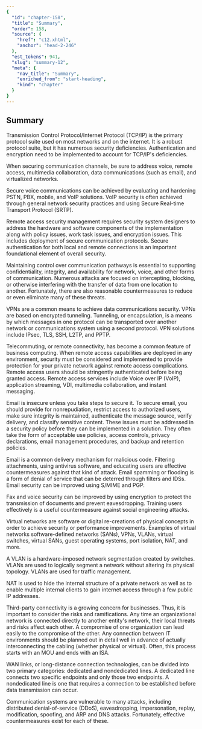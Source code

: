 ```yaml
---
{
  "id": "chapter-158",
  "title": "Summary",
  "order": 158,
  "source": {
    "href": "c12.xhtml",
    "anchor": "head-2-246"
  },
  "est_tokens": 941,
  "slug": "summary-12",
  "meta": {
    "nav_title": "Summary",
    "enriched_from": "start-heading",
    "kind": "chapter"
  }
}
---
```

## Summary

Transmission Control Protocol/Internet Protocol (TCP/IP) is the primary protocol suite used on most networks and on the internet. It is a robust protocol suite, but it has numerous security deficiencies. Authentication and encryption need to be implemented to account for TCP/IP's deficiencies.

When securing communication channels, be sure to address voice, remote access, multimedia collaboration, data communications (such as email), and virtualized networks.

Secure voice communications can be achieved by evaluating and hardening PSTN, PBX, mobile, and VoIP solutions. VoIP security is often achieved through general network security practices and using Secure Real-time Transport Protocol (SRTP).

Remote access security management requires security system designers to address the hardware and software components of the implementation along with policy issues, work task issues, and encryption issues. This includes deployment of secure communication protocols. Secure authentication for both local and remote connections is an important foundational element of overall security.

Maintaining control over communication pathways is essential to supporting confidentiality, integrity, and availability for network, voice, and other forms of communication. Numerous attacks are focused on intercepting, blocking, or otherwise interfering with the transfer of data from one location to another. Fortunately, there are also reasonable countermeasures to reduce or even eliminate many of these threats.

VPNs are a common means to achieve data communications security. VPNs are based on encrypted tunneling. Tunneling, or encapsulation, is a means by which messages in one protocol can be transported over another network or communications system using a second protocol. VPN solutions include IPsec, TLS, SSH, L2TP, and PPTP.

Telecommuting, or remote connectivity, has become a common feature of business computing. When remote access capabilities are deployed in any environment, security must be considered and implemented to provide protection for your private network against remote access complications. Remote access users should be stringently authenticated before being granted access. Remote access services include Voice over IP (VoIP), application streaming, VDI, multimedia collaboration, and instant messaging.

Email is insecure unless you take steps to secure it. To secure email, you should provide for nonrepudiation, restrict access to authorized users, make sure integrity is maintained, authenticate the message source, verify delivery, and classify sensitive content. These issues must be addressed in a security policy before they can be implemented in a solution. They often take the form of acceptable use policies, access controls, privacy declarations, email management procedures, and backup and retention policies.

Email is a common delivery mechanism for malicious code. Filtering attachments, using antivirus software, and educating users are effective countermeasures against that kind of attack. Email spamming or flooding is a form of denial of service that can be deterred through filters and IDSs. Email security can be improved using S/MIME and PGP.

Fax and voice security can be improved by using encryption to protect the transmission of documents and prevent eavesdropping. Training users effectively is a useful countermeasure against social engineering attacks.

Virtual networks are software or digital re-creations of physical concepts in order to achieve security or performance improvements. Examples of virtual networks software-defined networks (SANs), VPNs, VLANs, virtual switches, virtual SANs, guest operating systems, port isolation, NAT, and more.

A VLAN is a hardware-imposed network segmentation created by switches. VLANs are used to logically segment a network without altering its physical topology. VLANs are used for traffic management.

NAT is used to hide the internal structure of a private network as well as to enable multiple internal clients to gain internet access through a few public IP addresses.

Third-party connectivity is a growing concern for businesses. Thus, it is important to consider the risks and ramifications. Any time an organizational network is connected directly to another entity's network, their local threats and risks affect each other. A compromise of one organization can lead easily to the compromise of the other. Any connection between IT environments should be planned out in detail well in advance of actually interconnecting the cabling (whether physical or virtual). Often, this process starts with an MOU and ends with an ISA.

WAN links, or long-distance connection technologies, can be divided into two primary categories: dedicated and nondedicated lines. A dedicated line connects two specific endpoints and only those two endpoints. A nondedicated line is one that requires a connection to be established before data transmission can occur.

Communication systems are vulnerable to many attacks, including distributed denial-of-service (DDoS), eavesdropping, impersonation, replay, modification, spoofing, and ARP and DNS attacks. Fortunately, effective countermeasures exist for each of these.
